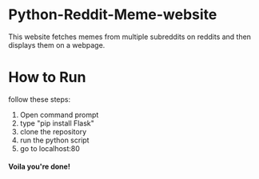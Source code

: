 # Python-Reddit-Meme-website

This website fetches memes from multiple subreddits on reddits and then displays them on a webpage.

# How to Run

follow these steps:
1. Open command prompt
2. type "pip install Flask"
3. clone the repository
4. run the python script
5. go to localhost:80

#### Voila you're done!

